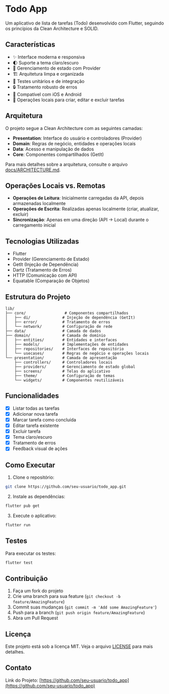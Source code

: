 # Todo App

Um aplicativo de lista de tarefas (Todo) desenvolvido com Flutter, seguindo os princípios da Clean Architecture e SOLID.

## Características

- ✨ Interface moderna e responsiva
- 🌓 Suporte a tema claro/escuro
- 🔄 Gerenciamento de estado com Provider
- 🏗️ Arquitetura limpa e organizada
- 🧪 Testes unitários e de integração
- 🔒 Tratamento robusto de erros
- 📱 Compatível com iOS e Android
- 🔄 Operações locais para criar, editar e excluir tarefas

## Arquitetura

O projeto segue a Clean Architecture com as seguintes camadas:

- **Presentation**: Interface do usuário e controladores (Provider)
- **Domain**: Regras de negócio, entidades e operações locais
- **Data**: Acesso e manipulação de dados
- **Core**: Componentes compartilhados (GetIt)

Para mais detalhes sobre a arquitetura, consulte o arquivo [docs/ARCHITECTURE.md](docs/ARCHITECTURE.md).

## Operações Locais vs. Remotas

- **Operações de Leitura**: Inicialmente carregadas da API, depois armazenadas localmente
- **Operações de Escrita**: Realizadas apenas localmente (criar, atualizar, excluir)
- **Sincronização**: Apenas em uma direção (API → Local) durante o carregamento inicial

## Tecnologias Utilizadas

- Flutter
- Provider (Gerenciamento de Estado)
- GetIt (Injeção de Dependência)
- Dartz (Tratamento de Erros)
- HTTP (Comunicação com API)
- Equatable (Comparação de Objetos)

## Estrutura do Projeto

```
lib/
├── core/                 # Componentes compartilhados
│   ├── di/              # Injeção de dependência (GetIt)
│   ├── error/           # Tratamento de erros
│   └── network/         # Configuração de rede
├── data/                # Camada de dados
├── domain/              # Camada de domínio
│   ├── entities/        # Entidades e interfaces
│   ├── models/          # Implementações de entidades
│   ├── repositories/    # Interfaces de repositório
│   └── usecases/        # Regras de negócio e operações locais
└── presentation/        # Camada de apresentação
    ├── controllers/     # Controladores locais
    ├── providers/       # Gerenciamento de estado global
    ├── screens/         # Telas do aplicativo
    ├── theme/           # Configuração de temas
    └── widgets/         # Componentes reutilizáveis
```

## Funcionalidades

- [x] Listar todas as tarefas
- [x] Adicionar nova tarefa
- [x] Marcar tarefa como concluída
- [x] Editar tarefa existente
- [x] Excluir tarefa
- [x] Tema claro/escuro
- [x] Tratamento de erros
- [x] Feedback visual de ações

## Como Executar

1. Clone o repositório:
```bash
git clone https://github.com/seu-usuario/todo_app.git
```

2. Instale as dependências:
```bash
flutter pub get
```

3. Execute o aplicativo:
```bash
flutter run
```

## Testes

Para executar os testes:

```bash
flutter test
```

## Contribuição

1. Faça um fork do projeto
2. Crie uma branch para sua feature (`git checkout -b feature/AmazingFeature`)
3. Commit suas mudanças (`git commit -m 'Add some AmazingFeature'`)
4. Push para a branch (`git push origin feature/AmazingFeature`)
5. Abra um Pull Request

## Licença

Este projeto está sob a licença MIT. Veja o arquivo [LICENSE](LICENSE) para mais detalhes.

## Contato

Link do Projeto: [https://github.com/seu-usuario/todo_app](https://github.com/seu-usuario/todo_app)
